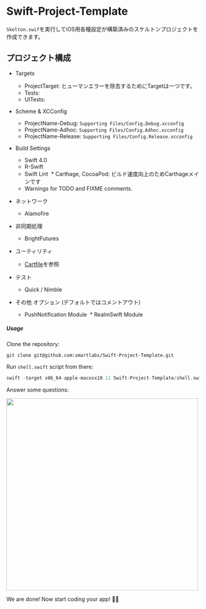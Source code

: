 # Swift-Project-Template

`Skelton.swif`を実行してiOS用各種設定が構築済みのスケルトンプロジェクトを作成できます。

## プロジェクト構成

* Targets
  * ProjectTarget: ヒューマンエラーを除去するためにTargetは一つです。
  * Tests: 
  * UITests:

* Scheme & XCConfig
  * ProjectName-Debug: `Supporting Files/Config.Debug.xcconfig`
  * ProjectName-Adhoc: `Supporting Files/Config.Adhoc.xcconfig`
  * ProjectName-Release: `Supporting Files/Config.Release.xcconfig`

* Build Settings
  * Swift 4.0
  * R-Swift
  * Swift Lint
  * Carthage, CocoaPod: ビルド速度向上のためCarthageメインです
  * Warnings for TODO and FIXME comments.
  
* ネットワーク
  * Alamofire
  
* 非同期処理
  * BrightFutures

* ユーティリティ
  * [Cartfile](https://github.com/satoshin-IST/Swift-Project-Template/blob/develop/Project-iOS/XLProjectName/Cartfile)を参照

* テスト
  * Quick / Nimble 

* その他 オプション (デフォルトではコメントアウト)
  * PushNotification Module
  * RealmSwift Module


##### Usage

Clone the repository:

```shell
git clone git@github.com:xmartlabs/Swift-Project-Template.git
```
Run `shell.swift` script from there:

```swift
swift -target x86_64-apple-macosx10.11 Swift-Project-Template/shell.swift
```

Answer some questions:

<img src="readme-image.png" width="500"/>

We are done! Now start coding your app! 🍻🍻
